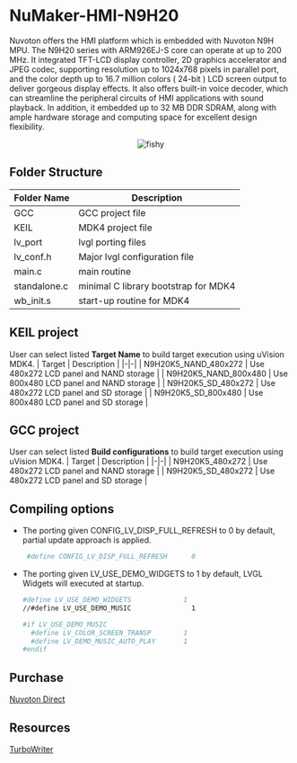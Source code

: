 # **NuMaker-HMI-N9H20**

Nuvoton offers the HMI platform which is embedded with Nuvoton N9H MPU. The N9H20 series with ARM926EJ-S core can operate at up to 200 MHz. It integrated TFT-LCD display controller, 2D graphics accelerator and JPEG codec, supporting resolution up to 1024x768 pixels in parallel port, and the color depth up to 16.7 million colors ( 24-bit ) LCD screen output to deliver gorgeous display effects. It also offers built-in voice decoder, which can streamline the peripheral circuits of HMI applications with sound playback. In addition, it embedded up to 32 MB DDR SDRAM, along with ample hardware storage and computing space for excellent design flexibility.

<p align="center">
<img src="https://www.nuvoton.com/export/sites/nuvoton/images/IoT-Solution/NuDesign_TFT_LCD4.3F.png_555322878.png" alt="fishy" class="bg-primary">
</p>

## Folder Structure

| Folder Name | Description |
|-|-|
| GCC | GCC project file |
| KEIL | MDK4 project file |
| lv_port | lvgl porting files |
| lv_conf.h | Major lvgl configuration file |
| main.c | main routine |
| standalone.c | minimal C library bootstrap for MDK4 |
| wb_init.s | start-up routine for MDK4 |

## **KEIL project**

User can select listed **Target Name** to build target execution using uVision MDK4.
| Target | Description |
|-|-|
| N9H20K5_NAND_480x272 | Use 480x272 LCD panel and NAND  storage |
| N9H20K5_NAND_800x480 | Use 800x480 LCD panel and NAND  storage |
| N9H20K5_SD_480x272 | Use 480x272 LCD panel and SD storage |
| N9H20K5_SD_800x480 | Use 800x480 LCD panel and SD storage |

## **GCC project**

User can select listed **Build configurations** to build target execution using uVision MDK4.
| Target | Description |
|-|-|
| N9H20K5_480x272 | Use 480x272 LCD panel and NAND  storage |
| N9H20K5_SD_480x272 | Use 480x272 LCD panel and SD storage |

## Compiling options

- The porting given CONFIG_LV_DISP_FULL_REFRESH to 0 by default, partial update approach is applied.

  ```bash
   #define CONFIG_LV_DISP_FULL_REFRESH      0
  ```

- The porting given LV_USE_DEMO_WIDGETS to 1 by default, LVGL Widgets will executed at startup.

  ```bash
  #define LV_USE_DEMO_WIDGETS             1
  //#define LV_USE_DEMO_MUSIC               1

  #if LV_USE_DEMO_MUSIC
    #define LV_COLOR_SCREEN_TRANSP        1
    #define LV_DEMO_MUSIC_AUTO_PLAY       1
  #endif
  ```

## **Purchase**

[Nuvoton Direct](https://direct.nuvoton.com/en/numaker-emwin-n9h20)

## **Resources**

[TurboWriter](../../bsp/n9h20/Tools/PC_Tools)
